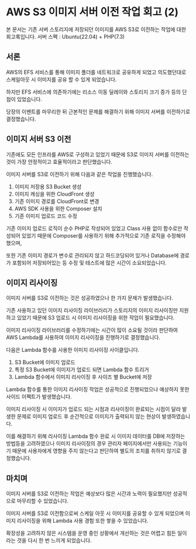 # AWS S3 이미지 서버 이전 작업 회고 (2)

본 문서는 기존 서버 스토리지에 저장되던 이미지를 AWS S3로 이전하는 작업에 대한 회고록입니다.
서버 스펙 : Ubuntu(22.04) + PHP(7.3)


## 서론
AWS의 EFS 서비스를 통해 이미지 폴더를 네트워크로 공유하게 되었고 의도했던대로 스케일아웃 시 이미지를 공유 할 수 있게 되었습니다.

하지만 EFS 서비스에 의존하기에는 리소스 이동 딜레이와 스토리지 크기 증가 등의 단점이 있었습니다.

당장의 이벤트를 마무리한 뒤 근본적인 문제를 해결하기 위해 이미지 서버를 이전하기로 결정했습니다.


## 이미지 서버 S3 이전
기존에도 모든 인프라를 AWS로 구성하고 있었기 때문에 S3로 이미지 서버를 이전하는 것이 가장 안정적이고 효율적이라고 판단했습니다.

이미지 서버를 S3로 이전하기 위해 다음과 같은 작업을 진행했습니다.

1. 이미지 저장용 S3 Bucket 생성
2. 이미지 캐싱을 위한 CloudFront 생성
3. 기존 이미지 경로를 CloudFront로 변경
4. AWS SDK 사용을 위한 Composer 설치
5. 기존 이미지 업로드 코드 수정

기존 이미지 업로드 로직이 순수 PHP로 작성되어 있었고 Class 사용 없이 함수로만 작성되어 있었기 때문에 Composer를 사용하기 위해 추가적으로 기존 로직을 수정해야 했으며,

또한 기존 이미지 경로가 변수로 관리되지 않고 하드코딩되어 있거나 Database에 경로가 포함되어 저장되어있는 등 수정 및 테스트에 많은 시간이 소요되었습니다.


## 이미지 리사이징
이미지 서버를 S3로 이전하는 것은 성공하였으나 한 가지 문제가 발생했습니다.

기존 사용하고 있던 이미지 리사이징 라이브러리가 스토리지의 이미지 리사이징만 지원하고 있었기 때문에 S3 업로드 시 이미지 리사이징을 위한 작업이 필요했습니다.

이미지 리사이징 라이브러리를 수정하기에는 시간이 많이 소요될 것이라 판단하여 AWS Lambda를 사용하여 이미지 리사이징을 진행하기로 결정했습니다.

다음은 Lambda 함수를 사용한 이미지 리사이징 사이클입니다.

1. S3 Bucket에 이미지 업로드
2. 특정 S3 Bucket에 이미지가 업로드 되면 Lambda 함수 트리거
3. Lambda 함수에서 이미지 리사이징 후 사이즈 별 Bucket에 저장

Lambda 함수를 통한 이미지 리사이징 작업은 성공적으로 진행되었으나 예상하지 못한 사이드 이펙트가 발생했습니다.

이미지 리사이징 시 이미지가 업로드 되는 시점과 리사이징이 완료되는 시점이 달라 발생한 문제로 이미지 업로드 후 순간적으로 이미지가 출력되지 않는 현상이 발생하였습니다.

이를 해결하기 위해 리사이징 Lambda 함수 완료 시 이미지 데이터를 DB에 저장하는 방법등을 고려하였으나 이미지 리사이징의 경우 관리자 페이지에서만 사용되는 기능이기 때문에 사용자에게 영향을 주지 않는다고 판단하여 별도의 조치를 취하지 않기로 결정했습니다.


## 마치며
이미지 서버를 S3로 이전하는 작업은 예상보다 많은 시간과 노력이 필요했지만 성공적으로 마무리할 수 있었습니다.

이미지 서버를 S3로 이전함으로써 스케일 아웃 시 이미지를 공유할 수 있게 되었으며 이미지 리사이징을 위해 Lambda 사용 경험 또한 쌓을 수 있었습니다.

확장성을 고려하지 않은 시스템을 운영 중인 상황에서 개선하는 것은 어렵고 힘든 일이라는 것을 다시 한 번 느끼게 되었습니다.